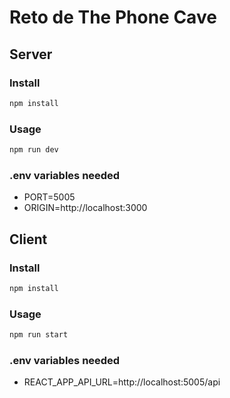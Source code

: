 # Reto de The Phone Cave

## Server

### Install

```sh
npm install
```

### Usage

```sh
npm run dev
```

### .env variables needed

- PORT=5005
- ORIGIN=http://localhost:3000

## Client

### Install

```sh
npm install
```

### Usage

```sh
npm run start
```

### .env variables needed

- REACT_APP_API_URL=http://localhost:5005/api